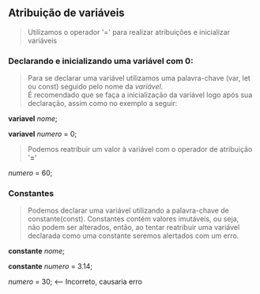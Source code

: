 ## Atribuição de variáveis

>Utilizamos o operador '=' para realizar atribuições e inicializar variáveis

### Declarando e inicializando uma variável com 0:

>Para se declarar uma variável utilizamos uma palavra-chave (var, let ou const)
seguido pelo nome da *variável*.<br>É recomendado que se faça a inicialização da variável logo após sua declaração, assim como no exemplo a seguir:

**variavel** *nome*;

**variavel** *numero* = 0;

>Podemos reatribuir um valor à variável com o operador de atribuição '**=**'

*numero* = 60;

### Constantes

>Podemos declarar uma variável utilizando a palavra-chave de constante(const). Constantes contém valores imutáveis, ou seja,<br> não podem ser alterados, então, ao tentar reatribuir uma variável declarada como uma constante seremos alertados com um erro.

**constante** *nome*;

**constante** *numero* = 3.14;<br>

*numero* = 30; <-- Incorreto, causaria erro
